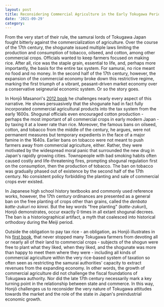 ```yaml
---
layout: post
title: Reconsidering Commercial Agriculture in the Early Tokugawa Period
date: '2021-09-29'
category: 
---
```

<p>
From the very start of their rule, the samurai lords of Tokugawa Japan fought bitterly against the commercialization of agriculture. Over the course of the 17th century, the shogunate issued multiple laws limiting the production and consumption of tobacco, oilseed, and cotton, among other commercial crops. Officials wanted to keep farmers focused on making rice. After all, rice was the staple grain, essential to life, and, perhaps more importantly, the basis for the entire tax system. For samurai, no rice meant no food and no money. In the second half of the 17th century, however, the expansion of the commercial economy broke down this restrictive regime, marking the first triumph of a vibrant, peasant-driven market economy over a conservative seigneurial economic system. Or so the story goes.
</p>

<p>
In Honj&#333; Masanori's <a href="http://www.osaka-up.or.jp/books/ISBN978-4-87259-412-6.html">2012 book</a> he challenges nearly every aspect of this narrative. He shows persuasively that the shogunate had in fact fully incorporated commercial agricultural products into the tax system from the early 1600s. Shogunal officials even encouraged cotton production - perhaps the most important of all commercial crops in early modern Japan - by taxing it at a lower rate than rice. Moreover, the famous bans on oilseed, cotton, and tobacco from the middle of the century, he argues, were not permanent measures but temporary expedients in the face of a major famine in the 1640s. Earlier bans on tobacco were not meant to push farmers away from commercial agriculture, either. Rather, they were motivated by the widespread moral panic that surrounded the new drug in Japan's rapidly growing cities. Townspeople with bad smoking habits often caused costly and life-threatening fires, prompting shogunal regulation first on the consumption, then the production of tobacco. The ban on tobacco was gradually phased out of existence by the second half of the 17th century. No consistent policy forbidding the planting and sale of commercial crops ever existed.
</p>

<p>In Japanese high school history textbooks and commonly used reference works, however, the 17th century ordinances are presented as a general ban on the free planting of crops other than grains, called the <i>denbata katte-zukuri no kinrei</i>. But the key words "free planting" (<i>katte-zukuri</i>), Honj&#333; demonstrates, occur exactly 0 times in all extant shogunal decrees. The ban is a historiographical artifact, a myth that coalesced into historical orthodoxy during the Meiji period.
</p>

<p>
 Outside the obligation to pay tax rice - an obligation, as Honj&#333; illustrates in his <a href = "http://www.osaka-up.or.jp/books/ISBN978-4-87259-006-7.html">first book</a>, that never stopped many Tokugawa farmers from devoting all or nearly all of their land to commercial crops - subjects of the shogun were free to plant what they liked, when they liked, and the shogunate was more than happy to meet them where they were - including all kinds of commercial agriculture within the very rice-based system of taxation so often seen as restricting the samurai authorities' capacity to extract revenues from the expanding economy. In other words, the growth of commercial agriculture did not challenge the fiscal foundations of Tokugawa authority. Nor did the late 17th century necessarily mark a key turning point in the relationship between state and commerce. In this way, Honj&#333; challenges us to reconsider the very nature of Tokugawa attitudes towards the market and the role of the state in Japan's preindustrial economic growth.
 </p>